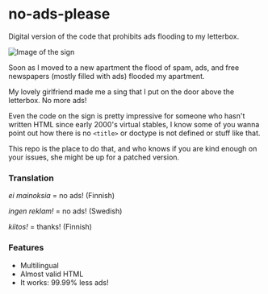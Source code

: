 # no-ads-please
Digital version of the code that prohibits ads flooding to my letterbox.

![Image of the sign](https://pbs.twimg.com/media/DJY298QWsAY7lQW.jpg)

Soon as I moved to a new apartment the flood of spam, ads, and free newspapers (mostly filled with ads) flooded my apartment. 

My lovely girlfriend made me a sing that I put on the door above the letterbox. No more ads!

Even the code on the sign is pretty impressive for someone who hasn't written HTML since early 2000's virtual stables, I know some of you wanna point out how there is no `<title>` or doctype is not defined or stuff like that.

This repo is the place to do that, and who knows if you are kind enough on your issues, she might be up for a patched version.

### Translation
*ei mainoksia* = no ads! (Finnish)

*ingen reklam!* = no ads! (Swedish)

*kiitos!* = thanks! (Finnish)

### Features
- Multilingual
- Almost valid HTML
- It works: 99.99% less ads!

